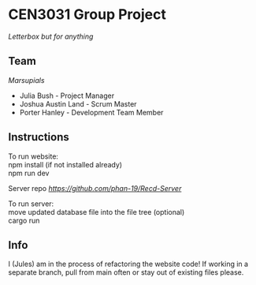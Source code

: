 # CEN3031 Group Project

*Letterbox but for anything*

## Team

*Marsupials*
* Julia Bush - Project Manager
* Joshua Austin Land - Scrum Master
* Porter Hanley - Development Team Member

## Instructions
To run website: <br>
npm install (if not installed already) <br>
npm run dev

Server repo
*https://github.com/phan-19/Recd-Server*

To run server: <br>
move updated database file into the file tree (optional) <br>
cargo run

## Info
I (Jules) am in the process of refactoring the website code! If working in a separate branch, pull from main often or stay out of existing files please.

